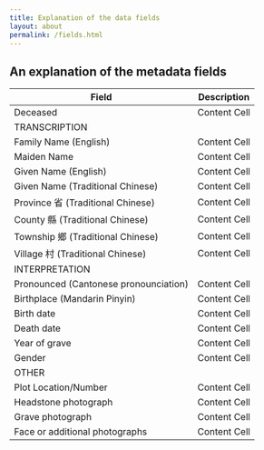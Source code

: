 ```yaml
---
title: Explanation of the data fields
layout: about
permalink: /fields.html
---
```

## An explanation of the metadata fields

| Field  | Description |
| ------------- | ------------- |
| Deceased  | Content Cell  |
| TRANSCRIPTION |  |
| Family Name (English)  | Content Cell  |
| Maiden Name  | Content Cell  |
| Given Name (English)  | Content Cell  |
| Given Name (Traditional Chinese)  | Content Cell  |
| Province 省 (Traditional Chinese)  | Content Cell  |
| County 縣 (Traditional Chinese)  | Content Cell  |
| Township 鄉 (Traditional Chinese)  | Content Cell  |
| Village 村 (Traditional Chinese)  | Content Cell  |
| INTERPRETATION  |   |
| Pronounced (Cantonese pronounciation)  | Content Cell  |
| Birthplace (Mandarin Pinyin)  | Content Cell  |
| Birth date  | Content Cell  |
| Death date  | Content Cell  |
| Year of grave  | Content Cell  |
| Gender  | Content Cell  |
| OTHER  |   |
| Plot Location/Number  | Content Cell  |
| Headstone photograph  | Content Cell  |
| Grave photograph  | Content Cell  |
| Face or additional photographs  | Content Cell  |
